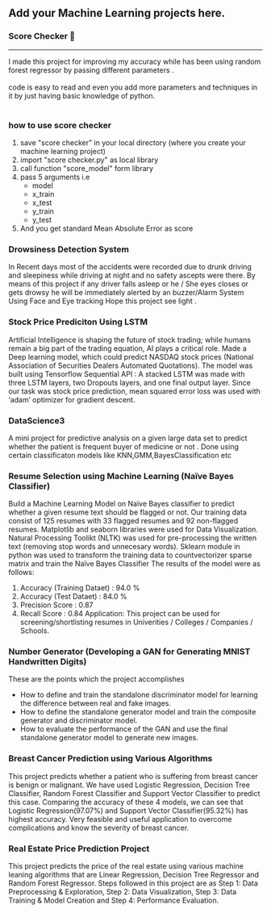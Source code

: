 ## Add your Machine Learning projects here.

<h3><b>Score Checker 📝</b></h3><hr>
I made this project for improving my accuracy while has been using random forest regressor
by passing different parameters .<br><br>
code is
easy to read and even you add more parameters and techniques in it by just having basic knowledge of python.
<br><br>
<h3>how to use score checker</h3>
<ol>
 <li>save "score checker" in your local directory (where you create your machine learning project)</li>
 <Li> import "score checker.py" as local library</li>
 <li>call function "score_model" form library</li>
 <li> pass 5 arguments i.e
  <ul>
   <li>model</li><li>x_train</li><li>x_test</li><li>y_train</li><li>y_test</li></ul>
 <li> And you get standard Mean Absolute Error as score</li>
  </ol>

<b><h3>Drowsiness Detection System</h3></b>

In Recent days most of the accidents were recorded due to drunk driving and sleepiness while driving at night and no safety ascepts were there.
By means of this project if any driver falls asleep or he / She eyes closes or gets drowsy he will be immediately alerted by an buzzer/Alarm System Using Face and Eye tracking
Hope this project see light .

<b><h3>Stock Price Prediciton Using LSTM</h3></b>

Artificial Intelligence is shaping the future of stock trading; while humans remain a big part of the trading equation, AI plays a critical role.
Made a Deep learning model, which could predict NASDAQ stock prices (National Association of Securities Dealers Automated Quotations).
The model was built using Tensorflow Sequential API :
A stacked LSTM was made with three LSTM layers, two Dropouts layers, and one final output layer.
Since our task was stock price prediction, mean squared error loss was used with ‘adam’ optimizer for gradient descent.


<b><h3>DataScience3</h3></b>

A mini project for predictive analysis on a given large data set to predict whether the patient is frequent buyer of medicine or not . Done using certain classificaton models like KNN,GMM,BayesClassification etc

<b><h3>Resume Selection using Machine Learning (Naïve Bayes Classifier)</h3></b>

Build a Machine Learning Model on Naïve Bayes classifier to predict whether a given resume text should be flagged or not. Our training data consist of 125 resumes with 33 flagged resumes and 92 non-flagged resumes. Matplotlib and seaborn libraries were used for Data Visualization. Natural Processing Toolikt (NLTK) was used for pre-processing the written text (removing stop words and unnecesary words). Sklearn module in python was used to transform the training data to countvectorizer sparse matrix and train the Naïve Bayes Classifier
The results of the model were as follows:
1) Accuracy (Training Dataet) : 94.0 %
2) Accuracy (Test Dataet) : 84.0 %
3) Precision Score : 0.87
4) Recall Score : 0.84
Application: This project can be used for screening/shortlisting resumes in Univerities / Colleges / Companies / Schools.



<b><h3> Number Generator (Developing a GAN for Generating MNIST Handwritten Digits) </h3></b>

These are the points which the project accomplishes

- How to define and train the standalone discriminator model for learning the difference between real and fake images.
- How to define the standalone generator model and train the composite generator and discriminator model.
- How to evaluate the performance of the GAN and use the final standalone generator model to generate new images.

<b><h3>Breast Cancer Prediction using Various Algorithms</h3></b>

This project predicts whether a patient who is suffering from breast cancer is benign or malignant. We have used Logistic Regression, Decision Tree Classifier, Random Forest Classifier and Support Vector Classifier to predict this case. Comparing the accuracy of these 4 models, we can see that Logistic Regression(97.07%) and Support Vector Classifier(95.32%) has highest accuracy. Very feasible and useful application to overcome complications and know the severity of breast cancer.


<b><h3>Real Estate Price Prediction Project</h3></b>

This project predicts the price of the real estate using various machine leaning algorithms that are Linear Regression, Decision Tree Regressor
and Random Forest Regressor. Steps followed in this project are as Step 1: Data Preprocessing & Exploration, Step 2: Data Visualization,
Step 3: Data Training & Model Creation and Step 4: Performance Evaluation.


